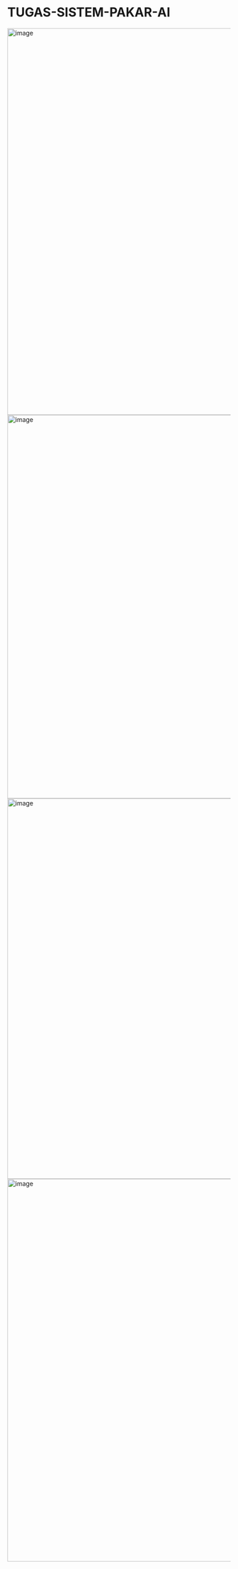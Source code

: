 # TUGAS-SISTEM-PAKAR-AI

<img width="1902" height="871" alt="image" src="https://github.com/user-attachments/assets/a2c35f08-7c07-4ee2-b21d-e6f349279342" />

<img width="1895" height="864" alt="image" src="https://github.com/user-attachments/assets/a4ac3977-be45-43f3-8626-7520e7873d73" />

<img width="1905" height="857" alt="image" src="https://github.com/user-attachments/assets/dfe78c9c-4e14-4a55-afe2-08b2be1427d6" />

<img width="1897" height="862" alt="image" src="https://github.com/user-attachments/assets/6bb0c400-eceb-4e57-a7ad-4751c83ffc0a" />
